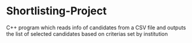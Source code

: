 # Shortlisting-Project
C++ program which reads info of candidates from a CSV file and outputs the list of selected candidates based on criterias set by institution

